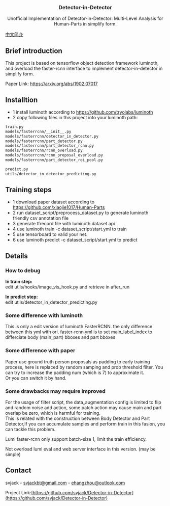 <!-- PROJECT LOGO -->
<br />
<p align="center">
  <h3 align="center">Detector-in-Detector</h3>

  <p align="center">
  Unofficial Implementation of Detector-in-Detector: Multi-Level Analysis for Human-Parts
in simplify form.
    <br />
  </p>
</p>

[中文简介](README.md)

## Brief introduction
This project is based on tensorflow object detection framework luminoth,
and overload the faster-rcnn interface to implement detector-in-detector in
simplify form.<br>

Paper Link: https://arxiv.org/abs/1902.07017<br>

## Installtion
* 1 install luminoth according to https://github.com/tryolabs/luminoth <br>
* 2 copy following files in this project into your luminoth path:<br>

```bash
train.py
models/fasterrcnn/__init__.py
models/fasterrcnn/detector_in_detector.py
models/fasterrcnn/part_detector.py
models/fasterrcnn/part_detector_rcnn.py
models/fasterrcnn/rcnn_overload.py
models/fasterrcnn/rcnn_proposal_overload.py
models/fasterrcnn/part_detector_roi_pool.py
```

```bash
predict.py
utils/detector_in_detector_predicting.py
```

## Training steps
* 1 download paper dataset according to<br>
 https://github.com/xiaojie1017/Human-Parts<br>
* 2 run dataset_script/preprocess_dataset.py to generate luminoth<br>
 friendly csv annotation file<br>
* 3 generate tfrecord file with luminoth dataset api<br>
* 4 use luminoth train -c dataset_script/start.yml to train <br>
* 5 use tensorboard to valid your net.<br>
* 6 use luminoth predict -c dataset_script/start.yml to predict <br>

## Details
### How to debug
 <b>In train step:</b><br>
edit utils/hooks/image_vis_hook.py and retrieve in after_run <br>

 <b>In predict step:</b><br>
edit utils/detector_in_detector_predicting.py<br>

### Some difference with luminoth
This is only a edit version of luminoth FasterRCNN.
  the only difference between this yml with ori.
  faster-rcnn yml is to set
  main_label_index to differciate body (main_part) bboxes
  and part bboxes<br>

### Some difference with paper
Paper use ground truth person proposals as padding to
  early training process, here is replaced by random samping
  and prob threshold filter. You can try to increase the
  padding num (which is 7) to approximate it.  
  Or you can switch it by hand.

### Some drawbacks may require improved
For the usage of filter script, the data_augmentation
  config is limited to flip and random noise add action,
  some patch action may cause main and part overlap
  be zero, which is harmful for training.<br>
  This is related with the construction between Body Detector
  and Part Detector,If you can accumulate samples and perform
  train in this fasion, you can tackle this problem.<br>

Lumi faster-rcnn only support batch-size 1, limit the
  train efficiency.<br>

Not overload lumi eval and web server interface
  in this version. (may be simple)<br>


<!-- CONTACT -->
## Contact

<!--
Your Name - [@your_twitter](https://twitter.com/your_username) - email@example.com
-->
svjack - svjackbt@gmail.com - ehangzhou@outlook.com

<!--
Project Link: [https://github.com/your_username/repo_name](https://github.com/your_username/repo_name)
-->
Project Link:[https://github.com/svjack/Detector-in-Detector](https://github.com/svjack/Detector-in-Detector)
